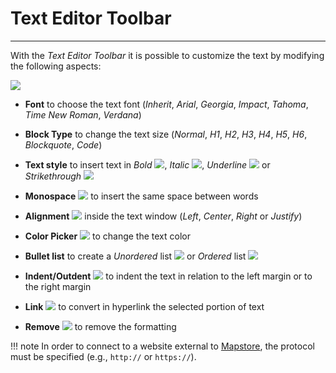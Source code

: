 # Text Editor Toolbar
*********************

With the *Text Editor Toolbar* it is possible to customize the text by modifying the following aspects:

<img src="../img/text-editor-toolbar/text-editor-toolbar.jpg" class="ms-docimage"/>

* **Font** to choose the text font (*Inherit*, *Arial*, *Georgia*, *Impact*, *Tahoma*, *Time New Roman*, *Verdana*)

* **Block Type** to change the text size (*Normal*, *H1*, *H2*, *H3*, *H4*, *H5*, *H6*, *Blockquote*, *Code*)

* **Text style** to insert text in *Bold* <img src="../img/button/bold.jpg" class="ms-docbutton" style="max-height:15px;"/>, *Italic* <img src="../img/button/italic.jpg" class="ms-docbutton" style="max-height:15px;"/>, *Underline* <img src="../img/button/underline.jpg" class="ms-docbutton" style="max-height:15px;"/> or *Strikethrough* <img src="../img/button/strike.jpg" class="ms-docbutton" style="max-height:15px;"/>

* **Monospace** <img src="../img/button/monospace.jpg" class="ms-docbutton" style="max-height:15px;"/> to insert the same space between words

* **Alignment** <img src="../img/button/aligne.jpg" class="ms-docbutton" style="max-height:15px;"/> inside the text window (*Left*, *Center*, *Right* or *Justify*)

* **Color Picker** <img src="../img/button/color-picker.jpg" class="ms-docbutton" style="max-height:15px;"/> to change the text color

* **Bullet list** to create a *Unordered* list <img src="../img/button/unordered.jpg" class="ms-docbutton" style="max-height:15px;"/> or *Ordered* list <img src="../img/button/ordered.jpg" class="ms-docbutton" style="max-height:15px;"/>

* **Indent/Outdent** <img src="../img/button/indent.jpg" class="ms-docbutton" style="max-height:15px;"/> to  indent the text in relation to the left margin or to the right margin

* **Link** <img src="../img/button/link.jpg" class="ms-docbutton" style="max-height:15px;"/> to convert in hyperlink the selected portion of text

* **Remove** <img src="../img/button/remove4.jpg" class="ms-docbutton" style="max-height:15px;"/> to remove the formatting 

!!! note
    In order to connect to a website external to [Mapstore](https://mapstore.geo-solutions.it/mapstore/#/), the protocol must be specified (e.g., `http://` or `https://`).